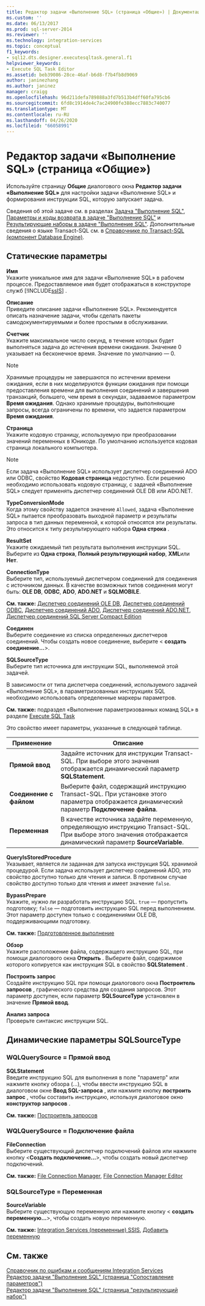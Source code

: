 ```yaml
---
title: Редактор задачи «Выполнение SQL» (страница «Общие») | Документация Майкрософт
ms.custom: ''
ms.date: 06/13/2017
ms.prod: sql-server-2014
ms.reviewer: ''
ms.technology: integration-services
ms.topic: conceptual
f1_keywords:
- sql12.dts.designer.executesqltask.general.f1
helpviewer_keywords:
- Execute SQL Task Editor
ms.assetid: beb39086-28ce-46af-b6d8-f7b4fb8d9069
author: janinezhang
ms.author: janinez
manager: craigg
ms.openlocfilehash: 96d211defa789888a3fd7b513b4dff60fa795cb6
ms.sourcegitcommit: 6fd8c1914de4c7ac24900fe388ecc7883c740077
ms.translationtype: MT
ms.contentlocale: ru-RU
ms.lasthandoff: 04/26/2020
ms.locfileid: "66058991"
---
```

# <a name="execute-sql-task-editor-general-page"></a>Редактор задачи «Выполнение SQL» (страница «Общие»)
  Используйте страницу **Общие** диалогового окна **Редактор задачи «Выполнение SQL»** для настройки задачи «Выполнение SQL» и формирования инструкции SQL, которую запускает задача.  
  
 Сведения об этой задаче см. в разделах [Задача "Выполнение SQL"](control-flow/execute-sql-task.md), [Параметры и коды возврата в задаче "Выполнение SQL"](../../2014/integration-services/parameters-and-return-codes-in-the-execute-sql-task.md) и [Результирующие наборы в задаче "Выполнение SQL"](../../2014/integration-services/result-sets-in-the-execute-sql-task.md). Дополнительные сведения о языке Transact-SQL см. в [Справочнике по Transact-SQL (компонент Database Engine)](/sql/t-sql/language-reference).  
  
## <a name="static-options"></a>Статические параметры  
 **Имя**  
 Укажите уникальное имя для задачи «Выполнение SQL» в рабочем процессе. Предоставляемое имя будет отображаться в конструкторе служб [!INCLUDE[ssIS](../includes/ssis-md.md)] .  
  
 **Описание**  
 Приведите описание задачи «Выполнение SQL». Рекомендуется описать назначение задачи, чтобы сделать пакеты самодокументируемыми и более простыми в обслуживании.  
  
 **Счетчик**  
 Укажите максимальное число секунд, в течение которых будет выполняться задача до истечения времени ожидания. Значение 0 указывает на бесконечное время. Значение по умолчанию — 0.  
  
> [!NOTE]  
>  Хранимые процедуры не завершаются по истечении времени ожидания, если в них моделируются функции ожидания при помощи предоставления времени для выполнения соединений и завершения транзакций, большего, чем время в секундах, задаваемое параметром **Время ожидания**. Однако хранимые процедуры, выполняющие запросы, всегда ограничены по времени, что задается параметром **Время ожидания**.  
  
 **Страница**  
 Укажите кодовую страницу, используемую при преобразовании значений переменных в Юникоде. По умолчанию используется кодовая страница локального компьютера.  
  
> [!NOTE]  
>  Если задача «Выполнение SQL» использует диспетчер соединений ADO или ODBC, свойство **Кодовая страница** недоступно. Если решению необходимо использовать кодовую страницу, с задачей «Выполнение SQL» следует применять диспетчер соединений OLE DB или ADO.NET.  
  
 **TypeConversionMode**  
 Когда этому свойству задается значение `Allowed`, задача «Выполнение SQL» пытается преобразовать выходной параметр и результаты запроса в тип данных переменной, к которой относятся эти результаты. Это относится к типу результирующего набора **Одна строка** .  
  
 **ResultSet**  
 Укажите ожидаемый тип результата выполнения инструкции SQL. Выберите из **Одна строка**, **Полный результирующий набор**, **XML**или **Нет**.  
  
 **ConnectionType**  
 Выберите тип, используемый диспетчером соединений для соединения с источником данных. В качестве возможных типов соединения могут быть: **OLE DB**, **ODBC**, **ADO**, **ADO.NET** и **SQLMOBILE**.  
  
 **См. также:** [Диспетчер соединений OLE DB](connection-manager/ole-db-connection-manager.md), [Диспетчер соединений ODBC](connection-manager/odbc-connection-manager.md), [Диспетчер соединений ADO](connection-manager/ado-connection-manager.md), [Диспетчер соединений ADO.NET](connection-manager/ado-net-connection-manager.md), [Диспетчер соединений SQL Server Compact Edition](connection-manager/sql-server-compact-edition-connection-manager.md)  
  
 **Соединен**  
 Выберите соединение из списка определенных диспетчеров соединений. Чтобы создать новое соединение, выберите \< **создать соединение...**>.  
  
 **SQLSourceType**  
 Выберите тип источника для инструкции SQL, выполняемой этой задачей.  
  
 В зависимости от типа диспетчера соединений, используемого задачей «Выполнение SQL», в параметризованных инструкциях SQL необходимо использовать определенные маркеры параметров.  
  
 **См. также:** подраздел «Выполнение параметризованных команд SQL» в разделе [Execute SQL Task](control-flow/execute-sql-task.md)  
  
 Это свойство имеет параметры, указанные в следующей таблице.  
  
|Применение|Описание|  
|-----------|-----------------|  
|**Прямой ввод**|Задайте источник для инструкции Transact-SQL. При выборе этого значения отображается динамический параметр **SQLStatement**.|  
|**Соединение с файлом**|Выберите файл, содержащий инструкцию Transact-SQL. При установке этого параметра отображается динамический параметр **Подключение файла**.|  
|**Переменная**|В качестве источника задайте переменную, определяющую инструкцию Transact-SQL. При выборе этого значения отображается динамический параметр **SourceVariable**.|  
  
 **QueryIsStoredProcedure**  
 Указывает, является ли заданная для запуска инструкция SQL хранимой процедурой. Если задача использует диспетчер соединений ADO, это свойство доступно только для чтения и записи. В противном случае свойство доступно только для чтения и имеет значение `false`.  
  
 **BypassPrepare**  
 Укажите, нужно ли разработать инструкцию SQL.  `true` ― пропустить подготовку; `false` ― подготовить инструкцию SQL перед выполнением. Этот параметр доступен только с соединениями OLE DB, поддерживающими подготовку.  
  
 **См. также:**  [Подготовленное выполнение](../relational-databases/native-client-odbc-queries/executing-statements/prepared-execution.md)  
  
 **Обзор**  
 Укажите расположение файла, содержащего инструкцию SQL, при помощи диалогового окна **Открыть** . Выберите файл, содержимое которого копируется как инструкция SQL в свойство **SQLStatement** .  
  
 **Построить запрос**  
 Создайте инструкцию SQL при помощи диалогового окна **Построитель запросов** , графического средства для создания запросов. Этот параметр доступен, если параметр **SQLSourceType** установлен в значение **Прямой ввод**.  
  
 **Анализ запроса**  
 Проверьте синтаксис инструкции SQL.  
  
## <a name="sqlsourcetype-dynamic-options"></a>Динамические параметры SQLSourceType  
  
### <a name="sqlsourcetype--direct-input"></a>WQLQuerySource = Прямой ввод  
 **SQLStatement**  
 Введите инструкцию SQL для выполнения в поле "параметр" или нажмите кнопку обзора (...), чтобы ввести инструкцию SQL в диалоговом окне **Ввод SQL-запроса** , или нажмите кнопку **построить запрос** , чтобы составить инструкцию, используя диалоговое окно **конструктор запросов** .  
  
 **См. также:** [Построитель запросов](../../2014/integration-services/query-builder.md)  
  
### <a name="sqlsourcetype--file-connection"></a>WQLQuerySource = Подключение файла  
 **FileConnection**  
 Выберите существующий диспетчер подключений файлов или нажмите кнопку \<**Создать подключение...**>, чтобы создать новый диспетчер подключений.  
  
 **См. также:** [File Connection Manager](connection-manager/file-connection-manager.md), [File Connection Manager Editor](../../2014/integration-services/file-connection-manager-editor.md)  
  
### <a name="sqlsourcetype--variable"></a>SQLSourceType = Переменная  
 **SourceVariable**  
 Выберите существующую переменную или нажмите кнопку \< **создать переменную...**>, чтобы создать новую переменную.  
  
 **См. также:** [Integration Services &#40;переменные&#41; SSIS](integration-services-ssis-variables.md), [Добавить переменную](../../2014/integration-services/add-variable.md)  
  
## <a name="see-also"></a>См. также  
 [Справочник по ошибкам и сообщениям Integration Services](../../2014/integration-services/integration-services-error-and-message-reference.md)   
 [Редактор задачи "Выполнение SQL" &#40;страница "Сопоставление параметров"&#41;](../../2014/integration-services/execute-sql-task-editor-parameter-mapping-page.md)   
 [Редактор задачи "Выполнение SQL" &#40;страница "результирующий набор"&#41;](../../2014/integration-services/execute-sql-task-editor-result-set-page.md)  
  
  
